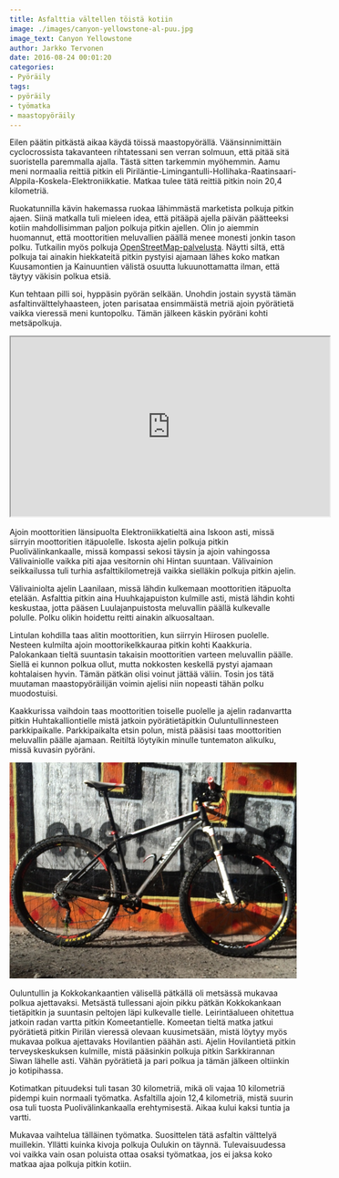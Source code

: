 ```yaml
---
title: Asfalttia vältellen töistä kotiin
image: ./images/canyon-yellowstone-al-puu.jpg
image_text: Canyon Yellowstone
author: Jarkko Tervonen
date: 2016-08-24 00:01:20
categories:
- Pyöräily
tags:
- pyöräily
- työmatka
- maastopyöräily
---
```

Eilen päätin pitkästä aikaa käydä töissä maastopyörällä. Väänsinnimittäin cyclocrossista takavanteen rihtatessani sen verran solmuun, että pitää sitä suoristella paremmalla ajalla. Tästä sitten tarkemmin myöhemmin. Aamu meni normaalia reittiä pitkin eli Piriläntie-Limingantulli-Hollihaka-Raatinsaari-Alppila-Koskela-Elektroniikkatie. Matkaa tulee tätä reittiä pitkin noin 20,4 kilometriä.

Ruokatunnilla kävin hakemassa ruokaa lähimmästä marketista polkuja pitkin ajaen. Siinä matkalla tuli mieleen idea, että pitääpä ajella päivän päätteeksi kotiin mahdollisimman paljon polkuja pitkin ajellen. Olin jo aiemmin huomannut, että moottoritien meluvallien päällä menee monesti jonkin tason polku. Tutkailin myös polkuja [OpenStreetMap-palvelusta](https://www.openstreetmap.org/). Näytti siltä, että polkuja tai ainakin hiekkateitä pitkin pystyisi ajamaan lähes koko matkan Kuusamontien ja Kainuuntien välistä osuutta lukuunottamatta ilman, että täytyy väkisin polkua etsiä.

Kun tehtaan pilli soi, hyppäsin pyörän selkään. Unohdin jostain syystä tämän asfaltinvälttelyhaasteen, joten parisataa ensimmäistä metriä ajoin pyörätietä vaikka vieressä meni kuntopolku. Tämän jälkeen käskin pyöräni kohti metsäpolkuja.

<iframe src="https://www.strava.com/activities/686123891/embed/6ba77b4ec4c02fb9c7f791c39219c22636987d30" width="560" height="315"></iframe>

Ajoin moottoritien länsipuolta Elektroniikkatieltä aina Iskoon asti, missä siirryin moottoritien itäpuolelle. Iskosta ajelin polkuja pitkin Puolivälinkankaalle, missä kompassi sekosi täysin ja ajoin vahingossa Välivainiolle vaikka piti ajaa vesitornin ohi Hintan suuntaan. Välivainion seikkailussa tuli turhia asfalttikilometrejä vaikka sielläkin polkuja pitkin ajelin.

Välivainiolta ajelin Laanilaan, missä lähdin kulkemaan moottoritien itäpuolta etelään. Asfalttia pitkin aina Huuhkajapuiston kulmille asti, mistä lähdin kohti keskustaa, jotta pääsen Luulajanpuistosta meluvallin päällä kulkevalle polulle. Polku olikin hoidettu reitti ainakin alkuosaltaan.

Lintulan kohdilla taas alitin moottoritien, kun siirryin Hiirosen puolelle. Nesteen kulmilta ajoin moottorikelkkauraa pitkin kohti Kaakkuria. Palokankaan tieltä suuntasin takaisin moottoritien varteen meluvallin päälle. Siellä ei kunnon polkua ollut, mutta nokkosten keskellä pystyi ajamaan kohtalaisen hyvin. Tämän pätkän olisi voinut jättää väliin. Tosin jos tätä muutaman maastopyöräilijän voimin ajelisi niin nopeasti tähän polku muodostuisi.

Kaakkurissa vaihdoin taas moottoritien toiselle puolelle ja ajelin radanvartta pitkin Huhtakalliontielle mistä jatkoin pyörätietäpitkin Ouluntullinnesteen parkkipaikalle. Parkkipaikalta etsin polun, mistä pääsisi taas moottoritien meluvallin päälle ajamaan. Reitiltä löytyikin minulle tuntematon alikulku, missä kuvasin pyöräni.

![Canyon Yellowstone AL - Tunneli](./images/canyon-yellowstone-al-tunneli.jpg)

Ouluntullin ja Kokkokankaantien välisellä pätkällä oli metsässä mukavaa polkua ajettavaksi. Metsästä tullessani ajoin pikku pätkän Kokkokankaan tietäpitkin ja suuntasin peltojen läpi kulkevalle tielle. Leirintäalueen ohitettua jatkoin radan vartta pitkin Komeetantielle. Komeetan tieltä matka jatkui pyörätietä pitkin Pirilän vieressä olevaan kuusimetsään, mistä löytyy myös mukavaa polkua ajettavaks Hovilantien päähän asti. Ajelin Hovilantietä pitkin terveyskeskuksen kulmille, mistä pääsinkin polkuja pitkin Sarkkirannan Siwan lähelle asti. Vähän pyörätietä ja pari polkua ja tämän jälkeen oltiinkin jo kotipihassa.

Kotimatkan pituudeksi tuli tasan 30 kilometriä, mikä oli vajaa 10 kilometriä pidempi kuin normaali työmatka. Asfaltilla ajoin 12,4 kilometriä, mistä suurin osa tuli tuosta Puolivälinkankaalla erehtymisestä. Aikaa kului kaksi tuntia ja vartti.

Mukavaa vaihtelua tälläinen työmatka. Suosittelen tätä asfaltin välttelyä muillekin. Yllätti kuinka kivoja polkuja Oulukin on täynnä. Tulevaisuudessa voi vaikka vain osan poluista ottaa osaksi työmatkaa, jos ei jaksa koko matkaa ajaa polkuja pitkin kotiin.
